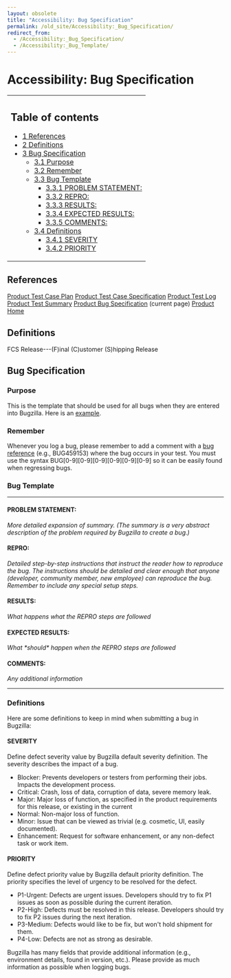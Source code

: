 ```yaml
---
layout: obsolete
title: "Accessibility: Bug Specification"
permalink: /old_site/Accessibility:_Bug_Specification/
redirect_from:
  - /Accessibility:_Bug_Specification/
  - /Accessibility:_Bug_Template/
---
```


Accessibility: Bug Specification
================================

<table>
<col width="100%" />
<tbody>
<tr class="odd">
<td align="left"><h2>Table of contents</h2>
<ul>
<li><a href="#references">1 References</a></li>
<li><a href="#definitions">2 Definitions</a></li>
<li><a href="#bug-specification">3 Bug Specification</a>
<ul>
<li><a href="#purpose">3.1 Purpose</a></li>
<li><a href="#remember">3.2 Remember</a></li>
<li><a href="#bug-template">3.3 Bug Template</a>
<ul>
<li><a href="#problem-statement">3.3.1 PROBLEM STATEMENT:</a></li>
<li><a href="#repro">3.3.2 REPRO:</a></li>
<li><a href="#results">3.3.3 RESULTS:</a></li>
<li><a href="#expected-results">3.3.4 EXPECTED RESULTS:</a></li>
<li><a href="#comments">3.3.5 COMMENTS:</a></li>
</ul></li>
<li><a href="#definitions_2">3.4 Definitions</a>
<ul>
<li><a href="#severity">3.4.1 SEVERITY</a></li>
<li><a href="#priority">3.4.2 PRIORITY</a></li>
</ul></li>
</ul></li>
</ul></td>
</tr>
</tbody>
</table>

References
----------

[Product Test Case Plan]({{site.github.url}}/old_site/Accessibility:_Test_Plan "Accessibility: Test Plan")
 [Product Test Case Specification]({{site.github.url}}/old_site/Accessibility:_Test_Case_Specification "Accessibility: Test Case Specification")
 [Product Test Log]({{site.github.url}}/old_site/Accessibility:_Test_Log "Accessibility: Test Log")
 [Product Test Summary]({{site.github.url}}/old_site/Accessibility:_Test_Summary "Accessibility: Test Summary")
 [Product Bug Specification]({{site.github.url}}/old_site/Accessibility:_Bug_Specification) (current page)
 [Product Home]({{site.github.url}}/old_site/Accessibility "Accessibility")

Definitions
-----------

FCS Release---(F)inal (C)ustomer (S)hipping Release

Bug Specification
-----------------

### Purpose

This is the template that should be used for all bugs when they are entered into Bugzilla. Here is an [example](https://bugzilla.novell.com/show_bug.cgi?id=459153).

### Remember

Whenever you log a bug, please remember to add a comment with a [bug reference]({{site.github.url}}/old_site/Accessibility:_Testing_Howto#bug-references "Accessibility: Testing Howto") (e.g., BUG459153) where the bug occurs in your test. You must use the syntax BUG[0-9][0-9][0-9][0-9][0-9][0-9] so it can be easily found when regressing bugs.

### Bug Template

* * * * *

#### PROBLEM STATEMENT:

*More detailed expansion of summary. (The summary is a very abstract description of the problem required by Bugzilla to create a bug.)*

#### REPRO:

*Detailed step-by-step instructions that instruct the reader how to reproduce the bug. The instructions should be detailed and clear enough that anyone (developer, community member, new employee) can reproduce the bug. Remember to include any special setup steps.*

#### RESULTS:

*What happens what the REPRO steps are followed*

#### EXPECTED RESULTS:

*What \*should\* happen when the REPRO steps are followed*

#### COMMENTS:

*Any additional information*

* * * * *

### Definitions

Here are some definitions to keep in mind when submitting a bug in Bugzilla:

#### SEVERITY

Define defect severity value by Bugzilla default severity definition. The severity describes the impact of a bug.

-   Blocker: Prevents developers or testers from performing their jobs. Impacts the development process.
-   Critical: Crash, loss of data, corruption of data, severe memory leak.
-   Major: Major loss of function, as specified in the product requirements for this release, or existing in the current
-   Normal: Non-major loss of function.
-   Minor: Issue that can be viewed as trivial (e.g. cosmetic, UI, easily documented).
-   Enhancement: Request for software enhancement, or any non-defect task or work item.

#### PRIORITY

Define defect priority value by Bugzilla default priority definition. The priority specifies the level of urgency to be resolved for the defect.

-   P1-Urgent: Defects are urgent issues. Developers should try to fix P1 issues as soon as possible during the current iteration.
-   P2-High: Defects must be resolved in this release. Developers should try to fix P2 issues during the next iteration.
-   P3-Medium: Defects would like to be fix, but won't hold shipment for them.
-   P4-Low: Defects are not as strong as desirable.

Bugzilla has many fields that provide additional information (e.g., environment details, found in version, etc.). Please provide as much information as possible when logging bugs.

